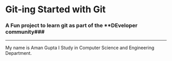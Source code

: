 # Git-ing Started with Git

### A Fun project to learn git as part of the **DEveloper community###

------

My name is Aman Gupta
I Study in Computer Science and Engineering Department.